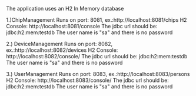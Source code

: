 The application uses an H2 In Memory database

1.)ChipManagement
Runs on port: 8081, ex.:http://localhost:8081/chips
H2 Console: http://localhost:8081/console
The jdbc url should be: jdbc:h2:mem:testdb
The user name is "sa" and there is no password

2.) DeviceManagement
Runs on port: 8082, ex.:http://localhost:8082/devices
H2 Console: http://localhost:8082/console/
The jdbc url should be: jdbc:h2:mem:testdb
The user name is "sa" and there is no password

3.) UserManagement
Runs on port: 8083, ex.:http://localhost:8083/persons
H2 Console: http://localhost:8083/console/
The jdbc url should be: jdbc:h2:mem:testdb
The user name is "sa" and there is no password

